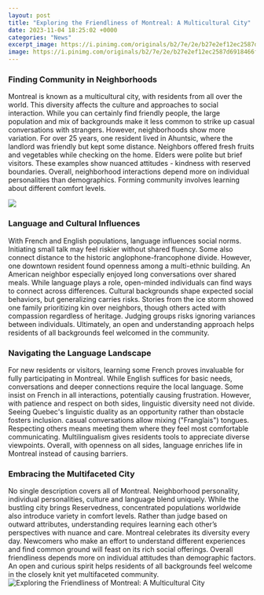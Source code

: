 ```yaml
---
layout: post
title: "Exploring the Friendliness of Montreal: A Multicultural City"
date: 2023-11-04 18:25:02 +0000
categories: "News"
excerpt_image: https://i.pinimg.com/originals/b2/7e/2e/b27e2ef12ec2587d6918466fded91105.jpg
image: https://i.pinimg.com/originals/b2/7e/2e/b27e2ef12ec2587d6918466fded91105.jpg
---
```


### Finding Community in Neighborhoods
Montreal is known as a multicultural city, with residents from all over the world. This diversity affects the culture and approaches to social interaction. While you can certainly find friendly people, the large population and mix of backgrounds make it less common to strike up casual conversations with strangers. However, neighborhoods show more variation. 
For over 25 years, one resident lived in Ahuntsic, where the landlord was friendly but kept some distance. Neighbors offered fresh fruits and vegetables while checking on the home. Elders were polite but brief visitors. These examples show nuanced attitudes - kindness with reserved boundaries. Overall, neighborhood interactions depend more on individual personalities than demographics. Forming community involves learning about different comfort levels.

![](https://img.emg-services.net/HtmlPages/HtmlPage21757/image-loïc-romer-3.jpg)
### Language and Cultural Influences  
With French and English populations, language influences social norms. Initiating small talk may feel riskier without shared fluency. Some also connect distance to the historic anglophone-francophone divide. However, one downtown resident found openness among a multi-ethnic building. An American neighbor especially enjoyed long conversations over shared meals. While language plays a role, open-minded individuals can find ways to connect across differences. 
Cultural backgrounds shape expected social behaviors, but generalizing carries risks. Stories from the ice storm showed one family prioritizing kin over neighbors, though others acted with compassion regardless of heritage. Judging groups risks ignoring variances between individuals. Ultimately, an open and understanding approach helps residents of all backgrounds feel welcomed in the community.
### Navigating the Language Landscape   
For new residents or visitors, learning some French proves invaluable for fully participating in Montreal. While English suffices for basic needs, conversations and deeper connections require the local language. Some insist on French in all interactions, potentially causing frustration. However, with patience and respect on both sides, linguistic diversity need not divide. 
Seeing Quebec's linguistic duality as an opportunity rather than obstacle fosters inclusion. casual conversations allow mixing ("Franglais") tongues. Respecting others means meeting them where they feel most comfortable communicating. Multilingualism gives residents tools to appreciate diverse viewpoints. Overall, with openness on all sides, language enriches life in Montreal instead of causing barriers.
### Embracing the Multifaceted City
No single description covers all of Montreal. Neighborhood personality, individual personalities, culture and language blend uniquely. While the bustling city brings Reservedness, concentrated populations worldwide also introduce variety in comfort levels. Rather than judge based on outward attributes, understanding requires learning each other’s perspectives with nuance and care. 
Montreal celebrates its diversity every day. Newcomers who make an effort to understand different experiences and find common ground will feast on its rich social offerings. Overall friendliness depends more on individual attitudes than demographic factors. An open and curious spirit helps residents of all backgrounds feel welcome in the closely knit yet multifaceted community.
![Exploring the Friendliness of Montreal: A Multicultural City](https://i.pinimg.com/originals/b2/7e/2e/b27e2ef12ec2587d6918466fded91105.jpg)